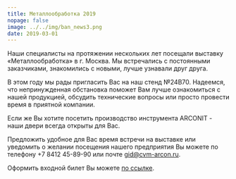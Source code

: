 ```yaml
---
title: Металлообработка 2019
nopage: false
image: ../../img/ban_news3.png
date: 2019-03-01
---
```

Наши специалисты на протяжении нескольких лет посещали выставку «Металлообработка» в г. Москва. Мы встречались с постоянными заказчиками, знакомились с новыми, лучше узнавали друг друга.  

В этом году мы рады пригласить Вас на наш стенд №24B70. Надеемся, что непринужденная обстановка поможет Вам лучше ознакомиться с нашей продукцией, обсудить технические вопросы или просто провести время в приятной компании.

Если же Вы хотите посетить производство инструмента ARCONIT - наши двери всегда открыты для Вас. 

Предложить удобное для Вас время встречи на выставке или уведомить о желании посещения нашего предприятия Вы можете по телефону +7 8412 45-89-90 или почте gid@cvm-arcon.ru.

Оформить входной билет Вы можете [по ссылке](http://metobr.link.sendsay.ru/metobr/2062,=0_xqwKgze6lM2cLk3iTc2uw/132,1535841,33941,?aHR0cDovL3d3dy5tZXRvYnItZXhwby5ydS9ydS92aXNpdG9ycy90aWNrZXQvP3V0bV9zb3VyY2U9ZXhwb2NlbnRyJnV0bV9tZWRpdW09ZW1haWwmdXRtX2NhbXBhaWduPW1ldG9icl8yMm1heTIwMTlfdmlzMTJfc3MmdXRtX2NvbnRlbnQ9dGlja2V0
).

